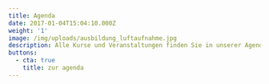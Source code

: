 ```yaml
---
title: Agenda
date: 2017-01-04T15:04:10.000Z
weight: '1'
image: /img/uploads/ausbildung_luftaufnahme.jpg
description: Alle Kurse und Veranstaltungen finden Sie in unserer Agenda.
buttons:
  - cta: true
    title: zur agenda
---
```



